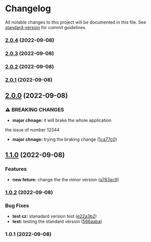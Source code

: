 # Changelog

All notable changes to this project will be documented in this file. See [standard-version](https://github.com/conventional-changelog/standard-version) for commit guidelines.

### [2.0.4](https://github.com/GorDavityan/demo-cz/compare/v2.0.3...v2.0.4) (2022-09-08)

### [2.0.3](https://github.com/GorDavityan/demo-cz/compare/v2.0.2...v2.0.3) (2022-09-08)

### [2.0.2](https://github.com/GorDavityan/demo-cz/compare/v2.0.1...v2.0.2) (2022-09-08)

### [2.0.1](https://github.com/GorDavityan/demo-cz/compare/v2.0.0...v2.0.1) (2022-09-08)

## [2.0.0](https://github.com/GorDavityan/demo-cz/compare/v1.1.0...v2.0.0) (2022-09-08)


### ⚠ BREAKING CHANGES

* **major chnage:** it will brake the whole application

the issue of number 12344

* **major chnage:** trying the braking change ([1ca77c0](https://github.com/GorDavityan/demo-cz/commit/1ca77c06353a1c148e4aa15886aa5b5b318d59bb))

## [1.1.0](https://github.com/GorDavityan/demo-cz/compare/v1.0.2...v1.1.0) (2022-09-08)


### Features

* **new feture:** change the the minor version ([a783ac9](https://github.com/GorDavityan/demo-cz/commit/a783ac90fb71aef0c5b958acae7315295b546fbb))

### [1.0.2](https://github.com/GorDavityan/demo-cz/compare/v1.0.1...v1.0.2) (2022-09-08)


### Bug Fixes

* **test cz:** stanadard version test ([e22a3b2](https://github.com/GorDavityan/demo-cz/commit/e22a3b2732c2e9f2194a29f2ed7183b706ed47df))
* **test:** testing the standard version ([566aaba](https://github.com/GorDavityan/demo-cz/commit/566aaba4cdfef58fdaeec6c0ad4c84ba96699945))

### 1.0.1 (2022-09-08)
